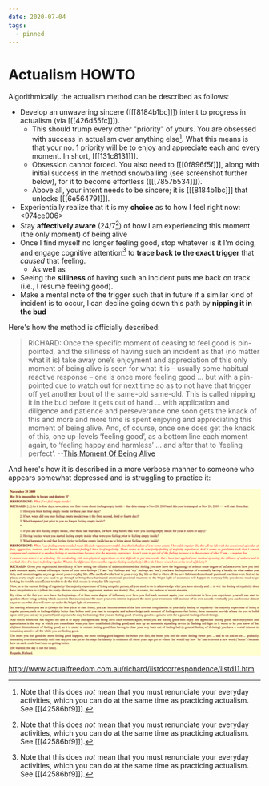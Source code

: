 ```yaml
---
date: 2020-07-04
tags:
  - pinned
---
```


# Actualism HOWTO

Algorithmically, the actualism method can be described as follows:

- Develop an unwavering sincere ([[[8184b1bc]]]) intent to progress in actualism (via [[[426d55fc]]]). 
  - This should trump every other "priority" of yours. You are obsessed with success in actualism over anything else[^aff]. What this means is that your no. 1 priority will be to enjoy and appreciate each and every moment. In short, [[[131c8131]]].
  - Obsession cannot forced. You also need to [[[0f896f5f]]], along with initial success in the method snowballing (see screenshot further below), for it to become effortless ([[[7857b534]]]).
  - Above all, your intent needs to be sincere; it is [[[8184b1bc]]] that unlocks [[[6e564791]]].
- Experientially realize that it is my **choice** as to how I feel right now: <974ce006>
- Stay **affectively aware** (24/7[^aff]) of how I am experiencing this moment (the only moment) of being alive
- Once I find myself no longer feeling good, stop whatever is it I'm doing, and engage cognitive attention[^aff] to **trace back to the exact trigger** that *caused* that feeling. 
  - As well as <aab870e2>
- Seeing the **silliness** of having such an incident puts me back on track (i.e., I resume feeling good).
- Make a mental note of the trigger such that in future if a similar kind of incident is to occur, I can decline going down this path by **nipping it in the bud**

[^aff]: Note that this does *not* mean that you must renunciate your everyday activities, which you can do at the same time as practicing actualism. See [[[42586bf9]]].

Here's how the method is officially described:

> RICHARD: Once the specific moment of ceasing to feel good is pin-pointed, and the silliness  of having such an incident as that (no matter what it is) take away one’s enjoyment and appreciation of this only moment of being alive is seen for what it is – usually some habitual reactive response – one is once more feeling good ... but with a pin-pointed cue to watch out for next time so as to not have that trigger off yet another bout of the same-old same-old. This is called nipping it in the bud before it gets out of hand ... with application and diligence and patience and perseverance one soon gets the knack of this and more and more time is spent enjoying and appreciating this moment of being alive. And, of course, once one does get the knack of this, one up-levels ‘feeling good’, as a bottom line each moment again, to ‘feeling happy and harmless’ ... and after that to ‘feeling perfect’. --[This Moment Of Being Alive](http://www.actualfreedom.com.au/richard/articles/thismomentofbeingalive.htm)

And here's how it is described in a more verbose manner to someone who appears somewhat depressed and is struggling to practice it:

![](./static/feeling-regular.png)

<http://www.actualfreedom.com.au/richard/listdcorrespondence/listd11.htm>


